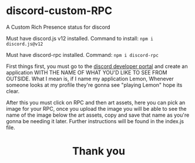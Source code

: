 # discord-custom-RPC
A Custom Rich Presence status for discord


Must have discord.js v12 installed. Command to install: `npm i discord.js@v12`

Must have discord-rpc installed. Command: `npm i discord-rpc`


First things first, you must go to the [discord developer portal](discord.com/developers/applications) and create an application WITH THE NAME OF WHAT YOU'D LIKE TO SEE FROM OUTSIDE. What I mean is, if I name my application Lemon, Whenever someone looks at my profile they're gonna see "playing Lemon" hope its clear. 

After this you must click on RPC and then art assets, here you can pick an image for your RPC, once you upload the image you will be able to see the name of the image below the art assets, copy and save that name as you're gonna be needing it later. Further instructions will be found in the index.js file.

<h1 align='center'>  Thank you</h1>
